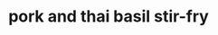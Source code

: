 ---
servings: 4 servings
nutritionFacts: |-
  * calories 530 kcal
  * fat 25 g
  * saturated fat 7 g
  * carbohydrate 50 g
  * sugar 6 g
  * dietary fiber 4 g
  * protein 30 g
  * cholesterol 90 mg
  * sodium 890 mg
directions: |-
  * Mince garlic, halve limes, cut one lime into wedges
  * Trim and discard bottom root ends from bok choy, then thinly slice stalks and leaves crosswise
  * Halve, peel, and thinly slice shallots
  * Pick basil leaves from stems and roughly chop half

  Cook pork
  * Heat a large drizzle of oil in a large pan over medium-high heat. add shallots and cook, tossing, until softened, about 3 minutes.
  * Add pork, break up meat into pieces, spread out in pan, and gently press down. cook without stirring until browned on bottom, about 4 minutes.
  * Toss in garlic. cook until fragrant, 1 minute more.

  Make sauce
  * Stir together 1 tbsp water and 1½ tsp sugar in a small bowl.
  * Warm in microwave until sugar dissolves, about 30 seconds.
  * Stir in a squeeze of lime, 1½ tsp fish sauce, and ½ tsp sriracha. set aside.

  Cook bok choy and rice
  * Add bok choy and 2 tbsp soy sauce to pan with pork.
  * Cook, tossing, until bok choy is tender, about 3 minutes.
  * Meanwhile, cook rice.

  Finish stir-fry
  * Stir chopped basil and a squeeze of lime into pan.
  * Season with more lime and soy sauce (to taste).

  Plate and serve
  * Divide rice between plates and top with stir-fry.
  * Scatter remaining basil over.
  * Drizzle with sauce and remaining sriracha.
  * Serve with lime wedges to the side
ingredients: |-
  * 4 clove garlic
  * 2 lime
  * baby bok choy
  * 2 shallot
  * ½ ounce thai basil
  * 20 ounce ground pork
  * 1.5 teaspoon fish sauce
  * ½ teaspoon sriracha
  * 4 tablespoon soy sauce
  * steamed basmati rice
  * 2 teaspoon vegetable oil
  * 1.5 teaspoon sugar
  * salt
  * pepper
rating: 4
ease: easy
category: main course
subcategory: ['hello fresh', 'asian']
href: 'https://www.hellofresh.com/recipes/pork-and-thai-basil-stir-fry-5a32a68a450cfa0441064423?locale=en-us'
totalTime: 35 mins
cookTime:
prepTime:
title: pork and thai basil stir-fry
path: /pork-and-thai-basil-stir-fry-hello-fresh
---
